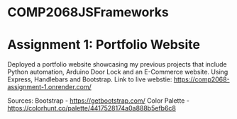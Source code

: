 # COMP2068JSFrameworks

# Assignment 1: Portfolio Website
Deployed a portfolio website showcasing my previous projects that include Python automation, Arduino Door Lock and an E-Commerce website.
Using Express, Handlebars and Bootstrap.
Link to live webstie: https://comp2068-assignment-1.onrender.com/

Sources:
Bootstrap - https://getbootstrap.com/
Color Palette - https://colorhunt.co/palette/4417528174a0a888b5efb6c8
